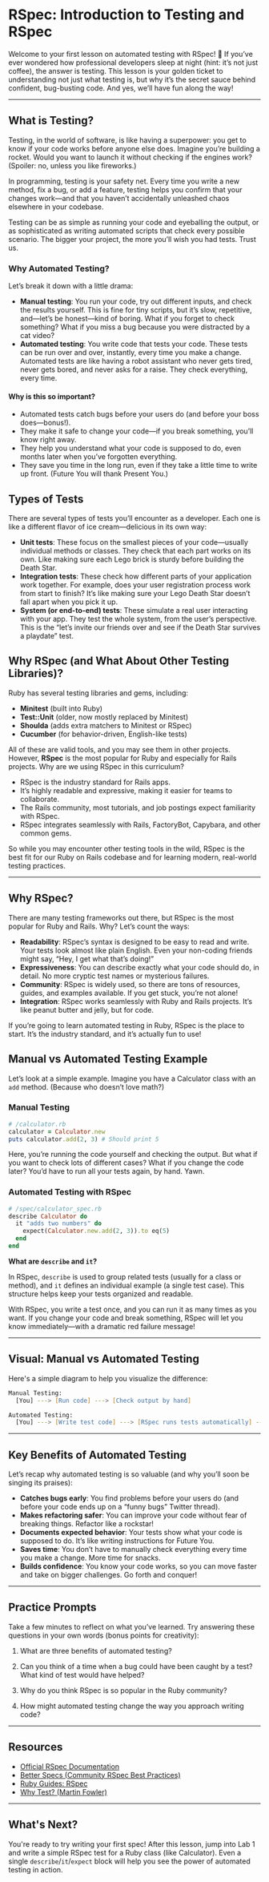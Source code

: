 # RSpec: Introduction to Testing and RSpec

Welcome to your first lesson on automated testing with RSpec! 🎉 If you’ve ever wondered how professional developers sleep at night (hint: it’s not just coffee), the answer is testing. This lesson is your golden ticket to understanding not just what testing is, but why it’s the secret sauce behind confident, bug-busting code. And yes, we’ll have fun along the way!

---

## What is Testing?

Testing, in the world of software, is like having a superpower: you get to know if your code works before anyone else does. Imagine you’re building a rocket. Would you want to launch it without checking if the engines work? (Spoiler: no, unless you like fireworks.)

In programming, testing is your safety net. Every time you write a new method, fix a bug, or add a feature, testing helps you confirm that your changes work—and that you haven’t accidentally unleashed chaos elsewhere in your codebase.

Testing can be as simple as running your code and eyeballing the output, or as sophisticated as writing automated scripts that check every possible scenario. The bigger your project, the more you’ll wish you had tests. Trust us.

### Why Automated Testing?

Let’s break it down with a little drama:

- **Manual testing**: You run your code, try out different inputs, and check the results yourself. This is fine for tiny scripts, but it’s slow, repetitive, and—let’s be honest—kind of boring. What if you forget to check something? What if you miss a bug because you were distracted by a cat video?
- **Automated testing**: You write code that tests your code. These tests can be run over and over, instantly, every time you make a change. Automated tests are like having a robot assistant who never gets tired, never gets bored, and never asks for a raise. They check everything, every time.

#### Why is this so important?

- Automated tests catch bugs before your users do (and before your boss does—bonus!).
- They make it safe to change your code—if you break something, you’ll know right away.
- They help you understand what your code is supposed to do, even months later when you’ve forgotten everything.
- They save you time in the long run, even if they take a little time to write up front. (Future You will thank Present You.)

## Types of Tests

There are several types of tests you’ll encounter as a developer. Each one is like a different flavor of ice cream—delicious in its own way:

- **Unit tests**: These focus on the smallest pieces of your code—usually individual methods or classes. They check that each part works on its own. Like making sure each Lego brick is sturdy before building the Death Star.
- **Integration tests**: These check how different parts of your application work together. For example, does your user registration process work from start to finish? It’s like making sure your Lego Death Star doesn’t fall apart when you pick it up.
- **System (or end-to-end) tests**: These simulate a real user interacting with your app. They test the whole system, from the user’s perspective. This is the “let’s invite our friends over and see if the Death Star survives a playdate” test.

## Why RSpec (and What About Other Testing Libraries)?

Ruby has several testing libraries and gems, including:

- **Minitest** (built into Ruby)
- **Test::Unit** (older, now mostly replaced by Minitest)
- **Shoulda** (adds extra matchers to Minitest or RSpec)
- **Cucumber** (for behavior-driven, English-like tests)

All of these are valid tools, and you may see them in other projects. However, **RSpec** is the most popular for Ruby and especially for Rails projects. Why are we using RSpec in this curriculum?

- RSpec is the industry standard for Rails apps.
- It’s highly readable and expressive, making it easier for teams to collaborate.
- The Rails community, most tutorials, and job postings expect familiarity with RSpec.
- RSpec integrates seamlessly with Rails, FactoryBot, Capybara, and other common gems.

So while you may encounter other testing tools in the wild, RSpec is the best fit for our Ruby on Rails codebase and for learning modern, real-world testing practices.

---

## Why RSpec?

There are many testing frameworks out there, but RSpec is the most popular for Ruby and Rails. Why? Let’s count the ways:

- **Readability**: RSpec’s syntax is designed to be easy to read and write. Your tests look almost like plain English. Even your non-coding friends might say, “Hey, I get what that’s doing!”
- **Expressiveness**: You can describe exactly what your code should do, in detail. No more cryptic test names or mysterious failures.
- **Community**: RSpec is widely used, so there are tons of resources, guides, and examples available. If you get stuck, you’re not alone!
- **Integration**: RSpec works seamlessly with Ruby and Rails projects. It’s like peanut butter and jelly, but for code.

If you’re going to learn automated testing in Ruby, RSpec is the place to start. It’s the industry standard, and it’s actually fun to use!

## Manual vs Automated Testing Example

Let’s look at a simple example. Imagine you have a Calculator class with an `add` method. (Because who doesn’t love math?)

### Manual Testing

```ruby
# /calculator.rb
calculator = Calculator.new
puts calculator.add(2, 3) # Should print 5
```

Here, you’re running the code yourself and checking the output. But what if you want to check lots of different cases? What if you change the code later? You’d have to run all your tests again, by hand. Yawn.

### Automated Testing with RSpec

```ruby
# /spec/calculator_spec.rb
describe Calculator do
  it "adds two numbers" do
    expect(Calculator.new.add(2, 3)).to eq(5)
  end
end
```

**What are `describe` and `it`?**

In RSpec, `describe` is used to group related tests (usually for a class or method), and `it` defines an individual example (a single test case). This structure helps keep your tests organized and readable.

With RSpec, you write a test once, and you can run it as many times as you want. If you change your code and break something, RSpec will let you know immediately—with a dramatic red failure message!

---

## Visual: Manual vs Automated Testing

Here's a simple diagram to help you visualize the difference:

```zsh
Manual Testing:
  [You] ---> [Run code] ---> [Check output by hand]

Automated Testing:
  [You] ---> [Write test code] ---> [RSpec runs tests automatically] ---> [Get instant feedback]
```

---

## Key Benefits of Automated Testing

Let’s recap why automated testing is so valuable (and why you’ll soon be singing its praises):

- **Catches bugs early**: You find problems before your users do (and before your code ends up on a “funny bugs” Twitter thread).
- **Makes refactoring safer**: You can improve your code without fear of breaking things. Refactor like a rockstar!
- **Documents expected behavior**: Your tests show what your code is supposed to do. It’s like writing instructions for Future You.
- **Saves time**: You don’t have to manually check everything every time you make a change. More time for snacks.
- **Builds confidence**: You know your code works, so you can move faster and take on bigger challenges. Go forth and conquer!

---

## Practice Prompts

Take a few minutes to reflect on what you’ve learned. Try answering these questions in your own words (bonus points for creativity):

1. What are three benefits of automated testing?
2. Can you think of a time when a bug could have been caught by a test? What kind of test would have helped?
3. Why do you think RSpec is so popular in the Ruby community?

4. How might automated testing change the way you approach writing code?

---

## Resources

- [Official RSpec Documentation](https://rspec.info/documentation/)
- [Better Specs (Community RSpec Best Practices)](https://www.betterspecs.org/)
- [Ruby Guides: RSpec](https://www.rubyguides.com/2018/07/rspec/)
- [Why Test? (Martin Fowler)](https://martinfowler.com/bliki/TestPyramid.html)

---

## What's Next?

You're ready to try writing your first spec! After this lesson, jump into Lab 1 and write a simple RSpec test for a Ruby class (like Calculator). Even a single `describe`/`it`/`expect` block will help you see the power of automated testing in action.
